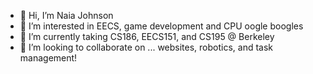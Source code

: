 - 👋 Hi, I’m Naia Johnson
- 👀 I’m interested in EECS, game development and CPU oogle boogles
- 🌱 I’m currently taking CS186, EECS151, and CS195 @ Berkeley
- 💞️ I’m looking to collaborate on ... websites, robotics, and task management!

<!---
muuncakez/muuncakez is a ✨ special ✨ repository because its `README.md` (this file) appears on your GitHub profile.
You can click the Preview link to take a look at your changes.
--->
